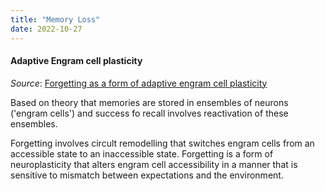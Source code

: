 ```yaml
---
title: "Memory Loss"
date: 2022-10-27
---
```


#### Adaptive Engram cell plasticity 

_Source_: [Forgetting as a form of adaptive engram cell plasticity](https://www.nature.com/articles/s41583-021-00548-3)

Based on theory that memories are stored in ensembles of neurons ('engram  cells') and success fo recall involves reactivation of these ensembles. 

Forgetting involves circult remodelling that switches engram cells from an accessible state to an inaccessible state. Forgetting is a form of neuroplasticity that alters engram cell accessibility in a manner that is sensitive to mismatch between expectations and the environment. 

